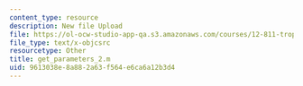 ```yaml
---
content_type: resource
description: New file Upload
file: https://ol-ocw-studio-app-qa.s3.amazonaws.com/courses/12-811-tropical-meteorology-spring-2011/9613038e8a882a63f564e6ca6a12b3d4_get_parameters_2.m
file_type: text/x-objcsrc
resourcetype: Other
title: get_parameters_2.m
uid: 9613038e-8a88-2a63-f564-e6ca6a12b3d4
---
```


